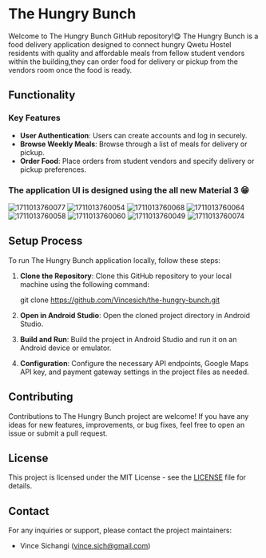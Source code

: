 # The Hungry Bunch

Welcome to The Hungry Bunch GitHub repository!😋
The Hungry Bunch is a food delivery application designed to connect hungry Qwetu Hostel residents with quality and affordable meals 
from fellow student vendors within the building,they can order food for delivery or pickup from the vendors room once the food is ready.

## Functionality

### Key Features

- **User Authentication**: Users can create accounts and log in securely.
- **Browse Weekly Meals**: Browse through a list of meals for delivery or pickup.
- **Order Food**: Place orders from student vendors and specify delivery or pickup preferences.

### The application UI is designed using the all new Material 3 😁
![1711013760077](https://github.com/Vincesich/The-Hungry-Bunch-3.0/assets/82143726/dc37ff1e-547a-4ccc-9034-80396f62e837)
![1711013760054](https://github.com/Vincesich/The-Hungry-Bunch-3.0/assets/82143726/4096175a-4ec3-4051-aecf-ce9d89fb3d47)
![1711013760068](https://github.com/Vincesich/The-Hungry-Bunch-3.0/assets/82143726/abd5c223-646f-408d-9c59-a0d0a4d3531c)
![1711013760064](https://github.com/Vincesich/The-Hungry-Bunch-3.0/assets/82143726/1310ee8c-3985-4d73-ad89-498779716816)
![1711013760058](https://github.com/Vincesich/The-Hungry-Bunch-3.0/assets/82143726/fac51a5b-7969-4f2a-8808-ff5f40a53774)
![1711013760060](https://github.com/Vincesich/The-Hungry-Bunch-3.0/assets/82143726/de91ce30-9c91-4475-8dba-5369a47f1ae6)
![1711013760049](https://github.com/Vincesich/The-Hungry-Bunch-3.0/assets/82143726/1d566c99-e112-4ad3-bac1-29ba3101d800)
![1711013760074](https://github.com/Vincesich/The-Hungry-Bunch-3.0/assets/82143726/771a0f4a-cdad-4cc7-b896-07cff3205d0e)

## Setup Process

To run The Hungry Bunch application locally, follow these steps:

1. **Clone the Repository**: Clone this GitHub repository to your local machine using the following command:
   
   git clone https://github.com/Vincesich/the-hungry-bunch.git
   
3. **Open in Android Studio**: Open the cloned project directory in Android Studio.

4. **Build and Run**: Build the project in Android Studio and run it on an Android device or emulator.

5. **Configuration**: Configure the necessary API endpoints, Google Maps API key, and payment gateway settings in the project files as needed.

## Contributing

Contributions to The Hungry Bunch project are welcome! If you have any ideas for new features, improvements, or bug fixes, feel free to open an issue or submit a pull request.

## License

This project is licensed under the MIT License - see the [LICENSE](LICENSE) file for details.

## Contact

For any inquiries or support, please contact the project maintainers:

- Vince Sichangi (vince.sich@gmail.com)


